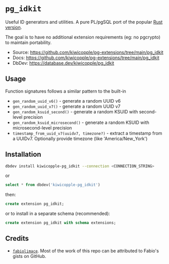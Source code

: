 # `pg_idkit`

Useful ID generators and utilities. A pure PL/pgSQL port of the popular [Rust version](https://github.com/VADOSWARE/pg_idkit).

The goal is to have no additional extension requirements (eg: no pgcrypto) to maintain portability.

- Source: https://github.com/kiwicopple/pg-extensions/tree/main/pg_idkit
- Docs: https://github.com/kiwicopple/pg-extensions/tree/main/pg_idkit
- DbDev: https://database.dev/kiwicopple/pg_idkit

## Usage

Function signatures follows a similar pattern to the built-in

- `gen_random_uuid_v6()` - generate a random UUID v6
- `gen_random_uuid_v7()` - generate a random UUID v7
- `gen_random_ksuid_second()` - generate a random KSUID with second-level precision
- `gen_random_ksuid_microsecond()` - generate a random KSUID with microsecond-level precision
- `timestamp_from_uuid_v7(uuidv7, timezone?)` - extract a timestamp from a UUIDv7. Optionally provide timezone (like 'America/New_York')

## Installation

```bash
dbdev install kiwicopple-pg_idkit --connection <CONNECTION_STRING>
```

or

```sql
select * from dbdev('kiwicopple-pg_idkit')
```

then:

```sql
create extension pg_idkit;
```

or to install in a separate schema (recommended):

```sql
create extension pg_idkit with schema extensions;
```

## Credits

- [`fabiolimace`](https://github.com/fabiolimace). Most of the work of this repo can be attributed to Fabio's gists on GitHub.